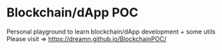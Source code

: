 # Blockchain/dApp POC

Personal playground to learn blockchain/dApp development + some utils
Please visit => https://dreamn.github.io/BlockchainPOC/
